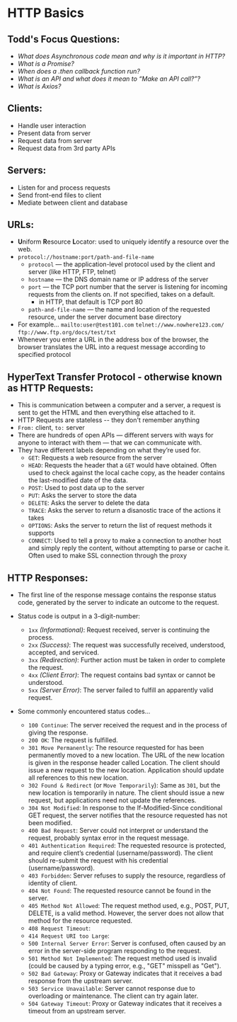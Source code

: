 # HTTP Basics

## Todd's Focus Questions:
- _What does Asynchronous code mean and why is it important in HTTP?_
- _What is a Promise?_
- _When does a .then callback function run?_
- _What is an API and what does it mean to “Make an API call?”?_
- _What is Axios?_

## Clients: 
- Handle user interaction
- Present data from server
- Request data from server
- Request data from 3rd party APIs 

## Servers:
- Listen for and process requests
- Send front-end files to client
- Mediate between client and database 

## URLs:
- **U**niform **R**esource **L**ocator: used to uniquely identify a resource over the web. 
- `protocol://hostname:port/path-and-file-name`
    + `protocol` — the application-level protocol used by the client and server (like HTTP, FTP, telnet)
    + `hostname` — the DNS domain name or IP address of the server
    + `port` — the TCP port number that the server is listening for incoming requests from the clients on. If not specified, takes on a default. 
        + in HTTP, that default is TCP port 80
    + `path-and-file-name` — the name and location of the requested resource, under the server document base directory
- For example… `mailto:user@test101.com`  `telnet://www.nowhere123.com/` `ftp://www.ftp.org/docs/test/txt`
- Whenever you enter a URL in the address box of the browser, the browser translates the URL into a request message according to specified protocol

## **H**yper**T**ext **T**ransfer **P**rotocol - otherwise known as HTTP Requests:
- This is communication between a computer and a server, a request is sent to get the HTML and then everything else attached to it.
- HTTP Requests are stateless -- they don't remember anything 
- `From:` client, `to:` server
- There are hundreds of open APIs — different servers with ways for anyone to interact with them — that we can communicate with.
- They have different labels depending on what they’re used for.
    * `GET`: Requests a web resource from the server
    * `HEAD`: Requests the header that a `GET` would have obtained. Often used to check against the local cache copy, as the header contains the last-modified date of the data.
    * `POST`: Used to post data up to the server
    * `PUT`: Asks the server to store the data
    * `DELETE`: Asks the server to delete the data
    * `TRACE`: Asks the server to return a disanostic trace of the actions it takes
    * `OPTIONS`: Asks the server to return the list of request methods it supports 
    * `CONNECT`: Used to tell a proxy to make a connection to another host and simply reply the content, without attempting to parse or cache it. Often used to make SSL connection through the proxy


## HTTP Responses:
- The first line of the response message contains the response status code, generated by the server to indicate an outcome to the request. 

- Status code is output in a 3-digit-number:
    * `1xx` _(Informational)_: Request received, server is continuing the process.
    * `2xx` _(Success)_: The request was successfully received, understood, accepted, and serviced.
    * `3xx` _(Redirection)_: Further action must be taken in order to complete the request.
    * `4xx` _(Client Error)_: The request contains bad syntax or cannot be understood.
    * `5xx` _(Server Error)_: The server failed to fulfill an apparently valid request. 

- Some commonly encountered status codes...
    * `100 Continue`: The server received the request and in the process of giving the response.
    * `200 OK`: The request is fulfilled.
    * `301 Move Permanently`: The resource requested for has been permanently moved to a new location. The URL of the new location is given in the response header called Location. The client should issue a new request to the new location. Application should update all references to this new location.
    * `302 Found & Redirect` (or `Move Temporarily`): Same as `301`, but the new location is temporarily in nature. The client should issue a new request, but applications need not update the references.
    * `304 Not Modified`: In response to the If-Modified-Since conditional GET request, the server notifies that the resource requested has not been modified.
    * `400 Bad Request`: Server could not interpret or understand the request, probably syntax error in the request message.
    * `401 Authentication Required`: The requested resource is protected, and require client’s credential (username/password). The client should re-submit the request with his credential (username/password).
    * `403 Forbidden`: Server refuses to supply the resource, regardless of identity of client.
    * `404 Not Found`: The requested resource cannot be found in the server.
    * `405 Method Not Allowed`: The request method used, e.g., POST, PUT, DELETE, is a valid method. However, the server does not allow that method for the resource requested.
    * `408 Request Timeout`:
    * `414 Request URI too Large`:
    * `500 Internal Server Error`: Server is confused, often caused by an error in the server-side program responding to the request.
    * `501 Method Not Implemented`: The request method used is invalid (could be caused by a typing error, e.g., "GET" misspell as "Get").
    * `502 Bad Gateway`: Proxy or Gateway indicates that it receives a bad response from the upstream server.
    * `503 Service Unavailable`: Server cannot response due to overloading or maintenance. The client can try again later.
    * `504 Gateway Timeout`: Proxy or Gateway indicates that it receives a timeout from an upstream server.